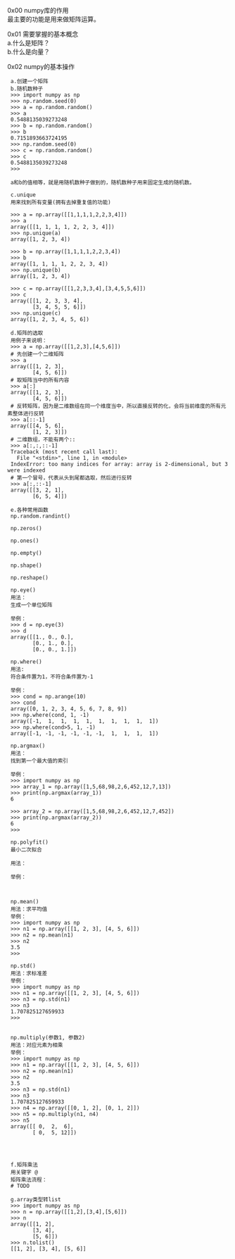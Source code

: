 0x00 numpy库的作用    
     最主要的功能是用来做矩阵运算。    


0x01 需要掌握的基本概念    
     a.什么是矩阵？    
     b.什么是向量？    


0x02 numpy的基本操作    
         
     a.创建一个矩阵    
     b.随机数种子    
     >>> import numpy as np    
     >>> np.random.seed(0)    
     >>> a = np.random.random()    
     >>> a    
     0.5488135039273248    
     >>> b = np.random.random()    
     >>> b    
     0.7151893663724195    
     >>> np.random.seed(0)    
     >>> c = np.random.random()    
     >>> c    
     0.5488135039273248    
     >>>    

     a和b的值相等，就是用随机数种子做到的，随机数种子用来固定生成的随机数。    
     
     c.unique    
     用来找到所有变量(拥有去掉重复值的功能)    
     
     >>> a = np.array([[1,1,1,1,2,2,3,4]])    
     >>> a    
     array([[1, 1, 1, 1, 2, 2, 3, 4]])    
     >>> np.unique(a)    
     array([1, 2, 3, 4])    

     >>> b = np.array([1,1,1,1,2,2,3,4])    
     >>> b    
     array([1, 1, 1, 1, 2, 2, 3, 4])    
     >>> np.unique(b)    
     array([1, 2, 3, 4])    

     >>> c = np.array([[1,2,3,3,4],[3,4,5,5,6]])    
     >>> c    
     array([[1, 2, 3, 3, 4],    
            [3, 4, 5, 5, 6]])    
     >>> np.unique(c)    
     array([1, 2, 3, 4, 5, 6])    
     
     d.矩阵的选取    
     用例子来说明：    
     >>> a = np.array([[1,2,3],[4,5,6]])    
     # 先创建一个二维矩阵    
     >>> a    
     array([[1, 2, 3],    
            [4, 5, 6]])    
     # 取矩阵当中的所有内容    
     >>> a[:]    
     array([[1, 2, 3],    
            [4, 5, 6]])    
     # 反转矩阵，因为是二维数组在同一个维度当中，所以直接反转的化，会将当前维度的所有元素整体进行反转    
     >>> a[::-1]    
     array([[4, 5, 6],    
            [1, 2, 3]])    
     # 二维数组，不能有两个::    
     >>> a[:,:,::-1]    
     Traceback (most recent call last):    
       File "<stdin>", line 1, in <module>    
     IndexError: too many indices for array: array is 2-dimensional, but 3 were indexed    
     # 第一个冒号，代表从头到尾都选取，然后进行反转    
     >>> a[:,::-1]    
     array([[3, 2, 1],    
            [6, 5, 4]])    

     e.各种常用函数    
     np.random.randint()    
     
     np.zeros()    
     
     np.ones()    
     
     np.empty()    
     
     np.shape()    
     
     np.reshape()    
     
     np.eye()    
     用法：    
     生成一个单位矩阵    
     
     举例：    
     >>> d = np.eye(3)    
     >>> d    
     array([[1., 0., 0.],    
            [0., 1., 0.],    
            [0., 0., 1.]])    
            
     np.where()    
     用法:    
     符合条件置为1，不符合条件置为-1    
     
     举例：    
     >>> cond = np.arange(10)    
     >>> cond    
     array([0, 1, 2, 3, 4, 5, 6, 7, 8, 9])    
     >>> np.where(cond, 1, -1)    
     array([-1,  1,  1,  1,  1,  1,  1,  1,  1,  1])    
     >>> np.where(cond>5, 1, -1)    
     array([-1, -1, -1, -1, -1, -1,  1,  1,  1,  1])    
     
     np.argmax()    
     用法：    
     找到第一个最大值的索引    
     
     举例：    
     >>> import numpy as np    
     >>> array_1 = np.array([1,5,68,98,2,6,452,12,7,13])    
     >>> print(np.argmax(array_1))    
     6    
     
     >>> array_2 = np.array([1,5,68,98,2,6,452,12,7,452])    
     >>> print(np.argmax(array_2))    
     6    
     >>>    
     
     np.polyfit()    
     最小二次拟合    
     
     用法：    
     
     举例：    
     
     
     
     np.mean()    
     用法：求平均值    
     举例：    
     >>> import numpy as np    
     >>> n1 = np.array([[1, 2, 3], [4, 5, 6]])    
     >>> n2 = np.mean(n1)    
     >>> n2    
     3.5    
     >>>    
     
     np.std()    
     用法：求标准差    
     举例：    
     >>> import numpy as np    
     >>> n1 = np.array([[1, 2, 3], [4, 5, 6]])    
     >>> n3 = np.std(n1)    
     >>> n3    
     1.707825127659933    
     >>>    

     
     np.multiply(参数1, 参数2)    
     用法：对应元素为相乘    
     举例：    
     >>> import numpy as np    
     >>> n1 = np.array([[1, 2, 3], [4, 5, 6]])    
     >>> n2 = np.mean(n1)    
     >>> n2    
     3.5    
     >>> n3 = np.std(n1)    
     >>> n3    
     1.707825127659933    
     >>> n4 = np.array([[0, 1, 2], [0, 1, 2]])    
     >>> n5 = np.multiply(n1, n4)    
     >>> n5    
     array([[ 0,  2,  6],    
            [ 0,  5, 12]])    



     
     f.矩阵乘法    
     用关键字 @    
     矩阵乘法流程：    
     # TODO    

     g.array类型转list
     >>> import numpy as np
     >>> n = np.array([[1,2],[3,4],[5,6]])
     >>> n
     array([[1, 2],
            [3, 4],
            [5, 6]])
     >>> n.tolist()
     [[1, 2], [3, 4], [5, 6]]
